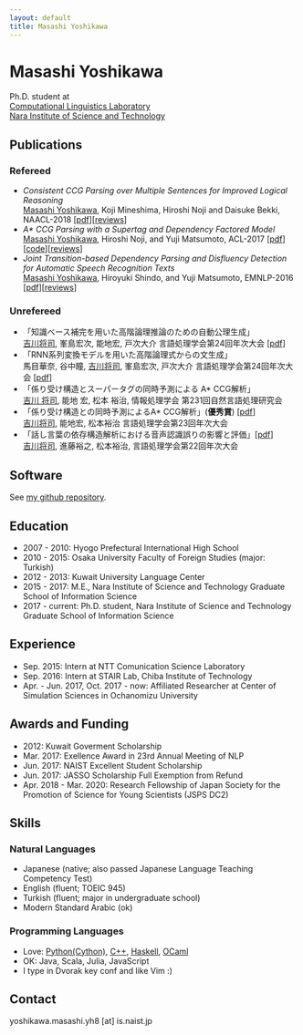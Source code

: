 ```yaml
---
layout: default
title: Masashi Yoshikawa
---
```


# Masashi Yoshikawa
Ph.D. student at  
[Computational Linguistics Laboratory](http://cl.naist.jp)  
[Nara Institute of Science and Technology](http://www.naist.jp)  

## Publications
### Refereed
* _Consistent CCG Parsing over Multiple Sentences for Improved Logical Reasoning_  
<u>Masashi Yoshikawa</u>, Koji Mineshima, Hiroshi Noji and Daisuke Bekki, NAACL-2018 [[pdf](./papers/ccg_naacl2018.pdf)][[reviews](./reviews/naacl2018.txt)]
* _A\* CCG Parsing with a Supertag and Dependency Factored Model_  
<u>Masashi Yoshikawa</u>, Hiroshi Noji, and Yuji Matsumoto, ACL-2017
[[pdf](./papers/ccg_acl2017.pdf)][[code](https://github.com/masashi-y/depccg)][[reviews](./reviews/acl2017.txt)]
* _Joint Transition-based Dependency Parsing and Disfluency Detection for Automatic Speech Recognition Texts_  
<u>Masashi Yoshikawa</u>, Hiroyuki Shindo, and Yuji Matsumoto, EMNLP-2016
[[pdf](./papers/dsfl_emnlp2016.pdf)][[reviews](./reviews/emnlp2016.txt)]

### Unrefereed
* 「知識ベース補完を用いた高階論理推論のための自動公理生成」  
<u>吉川将司</u>, 峯島宏次, 能地宏, 戸次大介 言語処理学会第24回年次大会 [[pdf](./papers/kbc_nlp2018.pdf)]
* 「RNN系列変換モデルを用いた高階論理式からの文生成」  
馬目華奈, 谷中瞳, <u>吉川将司</u>, 峯島宏次, 戸次大介 言語処理学会第24回年次大会 [[pdf](./papers/encdec_nlp2018.pdf)]
* 「係り受け構造とスーパータグの同時予測による A\* CCG解析」  
<u>吉川 将司</u>, 能地 宏, 松本 裕治, 情報処理学会 第231回自然言語処理研究会
* 「係り受け構造との同時予測によるA\* CCG解析」(__優秀賞__) [[pdf](./papers/ccg_nlp2017.pdf)]  
<u>吉川将司</u>, 能地宏, 松本裕治 言語処理学会第23回年次大会
* 「話し言葉の依存構造解析における音声認識誤りの影響と評価」[[pdf](./papers/dep_nlp2017.pdf)]  
<u>吉川将司</u>, 進藤裕之, 松本裕治, 言語処理学会第22回年次大会

## Software
See [my github repository](https://github.com/masashi-y).

## Education
* 2007 - 2010: Hyogo Prefectural International High School
* 2010 - 2015: Osaka University Faculty of Foreign Studies (major: Turkish)
* 2012 - 2013: Kuwait University Language Center
* 2015 - 2017: M.E., Nara Institute of Science and Technology Graduate School of Information Science
* 2017 - current: Ph.D. student, Nara Institute of Science and Technology
 Graduate School of Information Science

## Experience
* Sep. 2015: Intern at NTT Comunication Science Laboratory
* Sep. 2016: Intern at STAIR Lab, Chiba Institute of Technology
* Apr. - Jun. 2017, Oct. 2017 - now: Affiliated Researcher at Center of Simulation Sciences in Ochanomizu University

## Awards and Funding
*  2012: Kuwait Goverment Scholarship
*  Mar. 2017: Exellence Award in 23rd Annual Meeting of NLP
*  Jun. 2017: NAIST Excellent Student Scholarship
*  Jun. 2017: JASSO Scholarship Full Exemption from Refund
*  Apr. 2018 - Mar. 2020: Research Fellowship of Japan Society for the Promotion of Science for Young Scientists (JSPS DC2)

## Skills

### Natural Languages
* Japanese (native; also passed Japanese Language Teaching Competency Test)
* English (fluent; TOEIC 945)
* Turkish (fluent; major in undergraduate school)
* Modern Standard Arabic (ok)

### Programming Languages
* Love: [Python(Cython)](https://github.com/masashi-y/depccg), [C++](https://github.com/masashi-y/depccg), [Haskell](https://github.com/masashi-y/NeuralHaskellCCG), [OCaml](https://github.com/masashi-y/Camelthorn)
* OK: Java, Scala, Julia, JavaScript
* I type in Dvorak key conf and like Vim :)

## Contact
yoshikawa.masashi.yh8 [at] is.naist.jp
